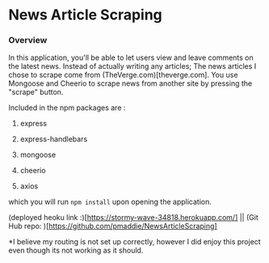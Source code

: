 # News Article Scraping


### Overview

In this application, you'll be able to let users view and leave comments on the latest news. Instead of actually writing any articles; The news articles I chose to scrape come from (TheVerge.com)[theverge.com]. You use Mongoose and Cheerio to scrape news from another site by pressing the "scrape" button. 



Included in the npm packages are : 

   1. express

   2. express-handlebars

   3. mongoose

   4. cheerio

   5. axios

which you will run `npm install` upon opening the application.

(deployed heoku link :)[https://stormy-wave-34818.herokuapp.com/] 
|| (Git Hub repo: )[https://github.com/pmaddie/NewsArticleScraping]




*I believe my routing is not set up correctly, however I did enjoy this project even though its not working as it should. 